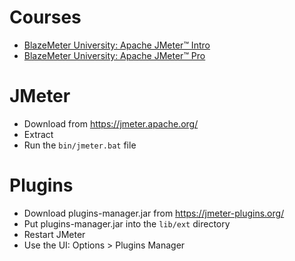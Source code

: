 # Courses

- [BlazeMeter University: Apache JMeter™ Intro](https://university.blazemeter.com/learn/courses/485/apache-jmeter-intro)
- [BlazeMeter University: Apache JMeter™ Pro](https://university.blazemeter.com/learn/courses/491/apache-jmeter-pro)

# JMeter

- Download from https://jmeter.apache.org/
- Extract
- Run the `bin/jmeter.bat` file

# Plugins

- Download plugins-manager.jar from https://jmeter-plugins.org/
- Put plugins-manager.jar into the `lib/ext` directory
- Restart JMeter
- Use the UI: Options > Plugins Manager
